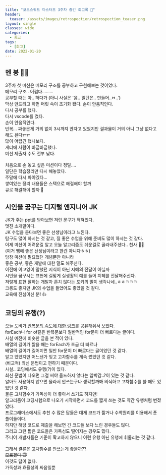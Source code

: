 ```yaml
---
title: "코드스쿼드 마스터즈 3주차 중간 회고록 🙂"
header:
  teaser: /assets/images/retrospection/retrospection_teaser.png
layout: single
classes: wide
categories:
  - 회고
tags:
  - [회고]
date: 2022-01-20
---
```


## 멘 붕 😵‍💫
3주차 첫 미션은 메모리 구조를 공부하고 구현해보는 것이었다.  
메모리 구조.. 어렵다.........  
공부할 때는 아.. 하다가 (아니 사실은 '음.. 일단은.. 만들어..ㅂ..')  
막상 만드려고 하면 머릿 속이 초기화 됐다. 손이 안움직인다.  
다시 공부를 했다.  
다시 vscode를 켰다.  
손이 안움직인다.  
반복... 짜놓은게 거의 없이 3시까지 안자고 있었지만 결과물이 거의 아니 그냥 없다고 해도 된다ㅠㅠ  
많이 어렵긴 했나보다.  
게더에 사람이 바글바글했다.  
미션 제출자 수도 전부 낮다.  
<br>
처음으로 손 놓고 싶은 미션이다 정말....  
일단은 학습정리만 다시 해놓았다.  
주말에 다시 봐야겠다...  
쌓여있는 정리 내용들은 스택으로 해결해야 할까  
큐로 해결해야 할까 🤣

## 시인을 꿈꾸는 디지털 엔지니어 JK
JK가 주는 ppt를 받아보면 저런 문구가 적혀있다.  
멋진 소개말이다.  
JK 수업을 듣다보면 좋은 선생님이라고 느낀다.  
탐구도 많이 하시는 것 같고, 질 좋은 수업을 위해 준비도 많이 하시는 것 같다.  
어제 미션이 어려운걸 알고 오늘 알고리즘도 쉬운걸로 골라내주셨다.. 천사 🧞‍♂️  
(이거 떔에 좋은 선생님이라고 한건 아니다ㅎㅎ)  
당장 미션에 필요했던 개념뿐만 아니라  
좋은 공부, 좋은 개발에 대한 말도 해주신다.  
이전에 이고잉이 말했던 지식이 아닌 지혜의 전달이 아닐까  
시인을 꿈꾸시는 표현에 걸맞게 실생활의 예를 들어 지혜를 전달해주신다.  
저렇게 표현 잘하는 개발자 흔치 않다는 포키의 말이 생각나네..ㅎㅎㅋㅋㅋ  
크롱도 좋지만 JK의 수업을 들었어도 좋았을 것 같다.  
교육에 진심이신 분! 👍

## 코딩의 유행(?)
오늘 도비가 <a href="https://medium.com/tech-tajawal/loops-performances-in-node-js-9fbccf2d6aa6">반복문의 속도에 대한 링크</a>를 공유해줘서 보았다.  
forEach나 for of같은 반복문보다 일반적인 for문이 더 빠르다는 글이다.  
사실 예전에 비슷한 글을 본 적이 있다.  
배열의 길이가 짧을 때는 forEach가 조금 더 빠르나  
배열의 길이가 길어지면 일반 for문이 더 빠르다는 글이었던 것 같다.  
알고 있었지만 어느샌가 잊고 고차함수를 계속 썼었던 것 같다.  
(비교적) 최신 문법이고 편하기 때문이다.  
사실.. 코딩에서도 유행(?)이 있다.  
최신 문법이 나오면 그걸 써야 올드하지 않다는 압박감..?이 있는 것 같다.  
알아도 사용하지 않으면 몰라서 안쓰는구나 생각할까봐 의식하고 고차함수를 쓸 때도 있었던 것 같다.  
물론 고차함수가 가독성이 더 좋아서 쓰기도 하지만!  
알고리즘이 코딩시험으로 나오기 시작하면서 코드를 짧게 쓰는 것도 약간 유행처럼 번졌었다.  
프로그래머스에서도 추천 수 많은 답들은 대게 코드가 짧거나 수학원리를 이용해서 푼 풀이들이다.  
하지만 해당 코드로 제출을 해보면 긴 코드들 보다 느린 경우들도 많다.  
그리고 그런 짧은 코드들은 가독성도 떨어지는 경우도 많다.  
주니어 개발자들은 기준이 확고하지 않으니 이런 유행 아닌 유행에 휘둘리는 것 같다.  
<br>
그래서 결론은 고차함수를 안쓰는게 좋을까??  
<s>모르겠다 😇</s>  
이것도 답이 없다.  
가독성과 효율성의 싸움일뿐